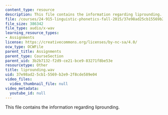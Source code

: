 ```yaml
---
content_type: resource
description: This file contains the information regarding liprounding.
file: /courses/24-915-linguistic-phonetics-fall-2015/37e98ad25cb15569b2e92f8cde589e04_liprounding.wav
file_size: 386342
file_type: audio/x-wav
learning_resource_types:
- Assignments
license: https://creativecommons.org/licenses/by-nc-sa/4.0/
ocw_type: OCWFile
parent_title: Assignments
parent_type: CourseSection
parent_uid: 3b2b7132-f2d9-ce21-bce9-83271f8be53e
resourcetype: Other
title: liprounding.wav
uid: 37e98ad2-5cb1-5569-b2e9-2f8cde589e04
video_files:
  video_thumbnail_file: null
video_metadata:
  youtube_id: null
---
```

This file contains the information regarding liprounding.